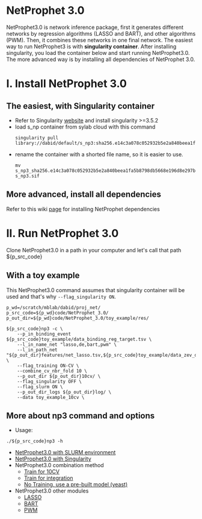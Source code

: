 # NetProphet 3.0
NetProphet3.0 is network inference package, first it generates different networks by regression algorithms (LASSO and BART), and other algorithms (PWM). Then, it combines these networks in one final network. The easiest way to run NetProphet3 is with **singularity container**. After installing singularity, you load the container below and start running NetProphet3.0. The more advanced way is by installing all dependencies of NetProphet 3.0.

# I. Install NetProphet 3.0

## The easiest, with Singularity container

- Refer to Singularity [website](https://singularity.hpcng.org/user-docs/3.6/quick_start.html#quick-installation-steps) and install singularity >=3.5.2
- load s_np container from sylab cloud with this command
   ``` 
   singularity pull library://dabid/default/s_np3:sha256.e14c3a078c052932b5e2a840beea1fa5b8798db5668e196d8e297b223b6390d3
   ```
- rename the container with a shorted file name, so it is easier to use. 
   ``` 
   mv s_np3_sha256.e14c3a078c052932b5e2a840beea1fa5b8798db5668e196d8e297b223b6390d3.sif s_np3.sif
   ```

## More advanced, install all dependencies
Refer to this wiki [page](https://github.com/BrentLab/NetProphet_3.0/wiki/Advanced-Installation) for installing NetProphet dependencies


# II. Run NetProphet 3.0
Clone NetProphet3.0 in a path in your computer and let's call that path ${p_src_code}

## With a toy example
This NetProphet3.0 command assumes that singularity container will be used and that's why ``` --flag_singularity ON ```.  
```
p_wd=/scratch/mblab/dabid/proj_net/
p_src_code=${p_wd}code/NetProphet_3.0/
p_out_dir=${p_wd}code/NetProphet_3.0/toy_example/res/

${p_src_code}np3 -c \
    --p_in_binding_event ${p_src_code}toy_example/data_binding_reg_target.tsv \
    --l_in_name_net "lasso,de,bart,pwm" \
    --l_in_path_net "${p_out_dir}features/net_lasso.tsv,${p_src_code}toy_example/data_zev_de_shrunken_50_500_indexed,${p_out_dir}features/net_bart.tsv,${p_out_dir}features/net_pwm.tsv" \
    --flag_training ON-CV \
    --combine_cv_nbr_fold 10 \
    --p_out_dir ${p_out_dir}10cv/ \
    --flag_singularity OFF \
    --flag_slurm ON \
    --p_out_dir_logs ${p_out_dir}log/ \
    --data toy_example_10cv \
```
## More about np3 command and options
- Usage: 
```
./${p_src_code}np3 -h 
```
- [NetProphet3.0 with SLURM environment](https://github.com/BrentLab/NetProphet_3.0/wiki/NetProphet-with-SLURM-environment)
- [NetProphet3.0 with Singularity](https://github.com/BrentLab/NetProphet_3.0/wiki/NetProphet-with-Singularity)
- NetProphet3.0 combination method
    - [Train for 10CV](https://github.com/BrentLab/NetProphet_3.0/wiki/10cv)
    - [Train for integration](https://github.com/BrentLab/NetProphet_3.0/wiki/integration)
    - [No Training, use a pre-built model (yeast)](https://github.com/BrentLab/NetProphet_3.0/wiki/yeast_model)
- NetProphet3.0 other modules
    - [LASSO](https://github.com/BrentLab/NetProphet_3.0/wiki/LASSO)
    - [BART](https://github.com/BrentLab/NetProphet_3.0/wiki/BART)
    - [PWM](https://github.com/BrentLab/NetProphet_3.0/wiki/PWM) 
